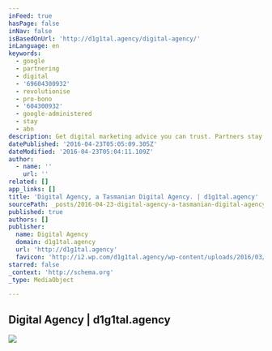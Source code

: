 ```yaml
---
inFeed: true
hasPage: false
inNav: false
isBasedOnUrl: 'http://d1g1tal.agency/digital-agency/'
inLanguage: en
keywords:
  - google
  - partnering
  - digital
  - '69604300932'
  - revolutionise
  - pro-bono
  - '604300932'
  - google-administered
  - stay
  - abn
description: Get digital marketing advice you can trust. Partners stay up to date on the latest Google tools and products by passing Google-administered certification exams every 12 months. Proven success is what puts Partners above the rest. They use industry best practices to manage campaigns and focus on helping you get the most out of your marketing budget.
datePublished: '2016-04-23T05:05:09.305Z'
dateModified: '2016-04-23T05:04:11.109Z'
author:
  - name: ''
    url: ''
related: []
app_links: []
title: 'Digital Agency, a Tasmanian Digital Agency. | d1g1tal.agency'
sourcePath: _posts/2016-04-23-digital-agency-a-tasmanian-digital-agency-or-d1g1talagency.md
published: true
authors: []
publisher:
  name: Digital Agency
  domain: d1g1tal.agency
  url: 'http://d1g1tal.agency'
  favicon: 'http://i2.wp.com/d1g1tal.agency/wp-content/uploads/2016/03/cropped-digital-agency-logo-blue-1.png?fit=192%2C192'
starred: false
_context: 'http://schema.org'
_type: MediaObject

---
```

<article style=""><h1>Digital Agency | d1g1tal.agency</h1><img src="https://s3-us-west-2.amazonaws.com/the-grid-img/p/1049c986f8e830ff60fad0035ca836bf4d376966.png" /></article>
